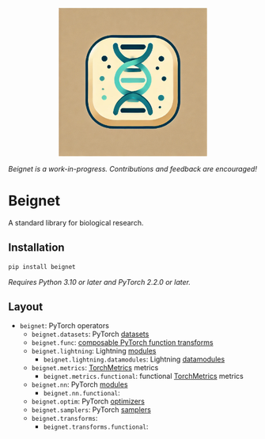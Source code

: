 <p align="center">
<img src="docs/assets/beignet_logo.jpeg" width=300px>
</p>

_Beignet is a work-in-progress. Contributions and feedback are encouraged!_

# Beignet

A standard library for biological research.

## Installation

```bash
pip install beignet
```

_Requires Python 3.10 or later and PyTorch 2.2.0 or later._

## Layout

*   `beignet`: PyTorch operators
    *   `beignet.datasets`: PyTorch [datasets](https://pytorch.org/docs/stable/data.html#torch.utils.data.Dataset)
    *   `beignet.func`: [composable PyTorch function transforms](https://pytorch.org/docs/stable/func.html)
    *   `beignet.lightning`: Lightning [modules](https://lightning.ai/docs/pytorch/stable/common/lightning_module.html)
        *   `beignet.lightning.datamodules`: Lightning [datamodules](https://lightning.ai/docs/pytorch/stable/data/datamodule.html)
    *   `beignet.metrics`: [TorchMetrics](https://lightning.ai/docs/torchmetrics/stable/) metrics
        *   `beignet.metrics.functional`: functional [TorchMetrics](https://lightning.ai/docs/torchmetrics/stable/) metrics
    *   `beignet.nn`: PyTorch [modules](https://pytorch.org/docs/stable/generated/torch.nn.Module.html)
        *   `beignet.nn.functional`: 
    *   `beignet.optim`: PyTorch [optimizers](https://pytorch.org/docs/stable/optim.html#torch.optim.Optimizer)
    *   `beignet.samplers`: PyTorch [samplers](https://pytorch.org/docs/stable/data.html#torch.utils.data.Sampler)
    *   `beignet.transforms`: 
        *   `beignet.transforms.functional`:
